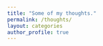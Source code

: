 ```yaml
---
title: "Some of my thoughts."
permalink: /thoughts/
layout: categories
author_profile: true
---
```

